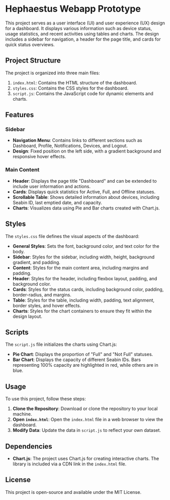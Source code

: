 # Hephaestus Webapp Prototype

This project serves as a user interface (UI) and user experience (UX) design for a dashboard. It displays various information such as device status, usage statistics, and recent activities using tables and charts. The design includes a sidebar for navigation, a header for the page title, and cards for quick status overviews.

## Project Structure

The project is organized into three main files:

1. `index.html`: Contains the HTML structure of the dashboard.
2. `styles.css`: Contains the CSS styles for the dashboard.
3. `script.js`: Contains the JavaScript code for dynamic elements and charts.

## Features

### Sidebar

- **Navigation Menu**: Contains links to different sections such as Dashboard, Profile, Notifications, Devices, and Logout.
- **Design**: Fixed position on the left side, with a gradient background and responsive hover effects.

### Main Content

- **Header**: Displays the page title "Dashboard" and can be extended to include user information and actions.
- **Cards**: Displays quick statistics for Active, Full, and Offline statuses.
- **Scrollable Table**: Shows detailed information about devices, including Seabin ID, last emptied date, and capacity.
- **Charts**: Visualizes data using Pie and Bar charts created with Chart.js.

## Styles

The `styles.css` file defines the visual aspects of the dashboard:

- **General Styles**: Sets the font, background color, and text color for the body.
- **Sidebar**: Styles for the sidebar, including width, height, background gradient, and padding.
- **Content**: Styles for the main content area, including margins and padding.
- **Header**: Styles for the header, including flexbox layout, padding, and background color.
- **Cards**: Styles for the status cards, including background color, padding, border-radius, and margins.
- **Table**: Styles for the table, including width, padding, text alignment, border styles, and hover effects.
- **Charts**: Styles for the chart containers to ensure they fit within the design layout.

## Scripts

The `script.js` file initializes the charts using Chart.js:

- **Pie Chart**: Displays the proportion of "Full" and "Not Full" statuses.
- **Bar Chart**: Displays the capacity of different Seabin IDs. Bars representing 100% capacity are highlighted in red, while others are in blue.

## Usage

To use this project, follow these steps:

1. **Clone the Repository**: Download or clone the repository to your local machine.
2. **Open `index.html`**: Open the `index.html` file in a web browser to view the dashboard.
3. **Modify Data**: Update the data in `script.js` to reflect your own dataset.

## Dependencies

- **Chart.js**: The project uses Chart.js for creating interactive charts. The library is included via a CDN link in the `index.html` file.

## License

This project is open-source and available under the MIT License.

